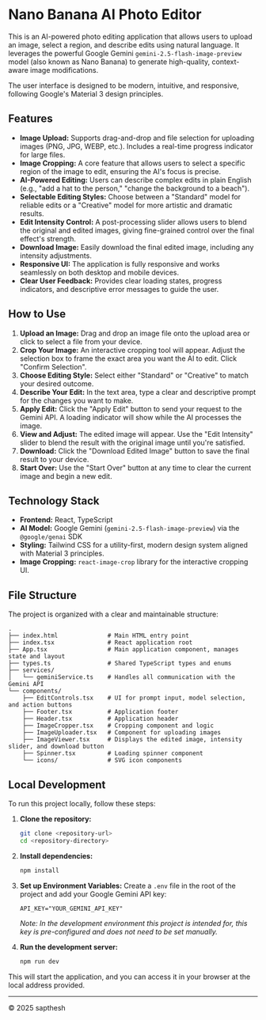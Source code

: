 # Nano Banana AI Photo Editor

This is an AI-powered photo editing application that allows users to upload an image, select a region, and describe edits using natural language. It leverages the powerful Google Gemini `gemini-2.5-flash-image-preview` model (also known as Nano Banana) to generate high-quality, context-aware image modifications.

The user interface is designed to be modern, intuitive, and responsive, following Google's Material 3 design principles.

## Features

- **Image Upload:** Supports drag-and-drop and file selection for uploading images (PNG, JPG, WEBP, etc.). Includes a real-time progress indicator for large files.
- **Image Cropping:** A core feature that allows users to select a specific region of the image to edit, ensuring the AI's focus is precise.
- **AI-Powered Editing:** Users can describe complex edits in plain English (e.g., "add a hat to the person," "change the background to a beach").
- **Selectable Editing Styles:** Choose between a "Standard" model for reliable edits or a "Creative" model for more artistic and dramatic results.
- **Edit Intensity Control:** A post-processing slider allows users to blend the original and edited images, giving fine-grained control over the final effect's strength.
- **Download Image:** Easily download the final edited image, including any intensity adjustments.
- **Responsive UI:** The application is fully responsive and works seamlessly on both desktop and mobile devices.
- **Clear User Feedback:** Provides clear loading states, progress indicators, and descriptive error messages to guide the user.

## How to Use

1.  **Upload an Image:** Drag and drop an image file onto the upload area or click to select a file from your device.
2.  **Crop Your Image:** An interactive cropping tool will appear. Adjust the selection box to frame the exact area you want the AI to edit. Click "Confirm Selection".
3.  **Choose Editing Style:** Select either "Standard" or "Creative" to match your desired outcome.
4.  **Describe Your Edit:** In the text area, type a clear and descriptive prompt for the changes you want to make.
5.  **Apply Edit:** Click the "Apply Edit" button to send your request to the Gemini API. A loading indicator will show while the AI processes the image.
6.  **View and Adjust:** The edited image will appear. Use the "Edit Intensity" slider to blend the result with the original image until you're satisfied.
7.  **Download:** Click the "Download Edited Image" button to save the final result to your device.
8.  **Start Over:** Use the "Start Over" button at any time to clear the current image and begin a new edit.

## Technology Stack

- **Frontend:** React, TypeScript
- **AI Model:** Google Gemini (`gemini-2.5-flash-image-preview`) via the `@google/genai` SDK
- **Styling:** Tailwind CSS for a utility-first, modern design system aligned with Material 3 principles.
- **Image Cropping:** `react-image-crop` library for the interactive cropping UI.

## File Structure

The project is organized with a clear and maintainable structure:

```
.
├── index.html              # Main HTML entry point
├── index.tsx               # React application root
├── App.tsx                 # Main application component, manages state and layout
├── types.ts                # Shared TypeScript types and enums
├── services/
│   └── geminiService.ts    # Handles all communication with the Gemini API
└── components/
    ├── EditControls.tsx    # UI for prompt input, model selection, and action buttons
    ├── Footer.tsx          # Application footer
    ├── Header.tsx          # Application header
    ├── ImageCropper.tsx    # Cropping component and logic
    ├── ImageUploader.tsx   # Component for uploading images
    ├── ImageViewer.tsx     # Displays the edited image, intensity slider, and download button
    ├── Spinner.tsx         # Loading spinner component
    └── icons/              # SVG icon components
```

## Local Development

To run this project locally, follow these steps:

1.  **Clone the repository:**
    ```bash
    git clone <repository-url>
    cd <repository-directory>
    ```

2.  **Install dependencies:**
    ```bash
    npm install
    ```

3.  **Set up Environment Variables:**
    Create a `.env` file in the root of the project and add your Google Gemini API key:
    ```
    API_KEY="YOUR_GEMINI_API_KEY"
    ```
    *Note: In the development environment this project is intended for, this key is pre-configured and does not need to be set manually.*

4.  **Run the development server:**
    ```bash
    npm run dev
    ```

This will start the application, and you can access it in your browser at the local address provided.

---
© 2025 sapthesh
